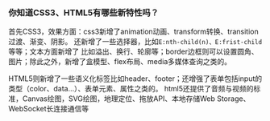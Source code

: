 ### 你知道CSS3、HTML5有哪些新特性吗？

首先CSS3，效果方面：css3新增了animation动画、transform转换、transition过渡、渐变、阴影。
还新增了一些选择器，比如<code>E:nth-child(n)、E:frist-child</code>等等；文本方面新增了
比如溢出、换行、轮廓等；border边框则可以设置圆角、图片；除此之外，新增了盒模型、flex布局、media多媒体查询之类的。

HTML5则新增了一些语义化标签比如header、footer；还增强了表单包括input的类型（color、data...）、表单元素、属性之类的。
html5还提供了音频与视频的标准，Canvas绘图，SVG绘图，地理定位、拖放API、本地存储Web Storage、WebSocket长连接通信等